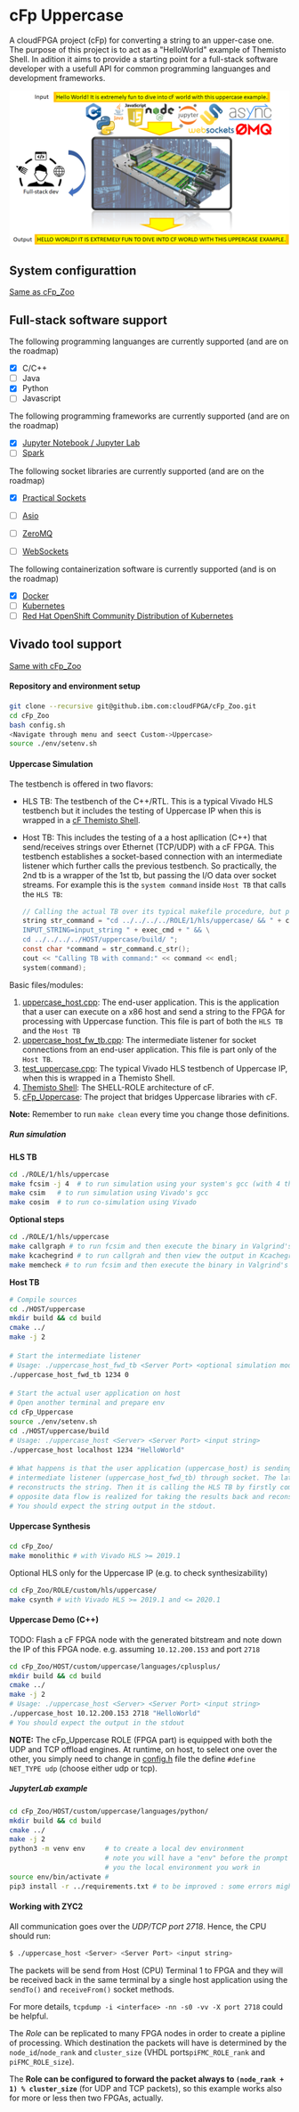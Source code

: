 # cFp Uppercase

A cloudFPGA project (cFp) for converting a string to an upper-case one. The purpose of this project 
is to act as a "HelloWorld" example of Themisto Shell. In adition it aims to provide a starting point 
for a full-stack software developer with a usefull API for common programming languanges and development frameworks.


![Oveview of cFp_Uppercase](../../../../doc/cFp_Uppercase.png)


## System configurattion

[Same as cFp_Zoo](https://cloudfpga.github.io/Doc/pages/PROJECTS/cFp_Zoo_overview.html#system-configurattion) 
## Full-stack software support

The following programming languanges are currently supported (and are on the roadmap)

- [x] C/C++
- [ ] Java
- [x] Python
- [ ] Javascript

The following programming frameworks are currently supported (and are on the roadmap)

- [x] [Jupyter Notebook / Jupyter Lab](https://jupyter.org/)
- [ ] [Spark](https://spark.apache.org/)

The following socket libraries are currently supported (and are on the roadmap)

- [x] [Practical Sockets](http://cs.ecs.baylor.edu/~donahoo/practical/CSockets/practical/)
- [ ] [Asio](https://think-async.com/Asio/)
- [ ] [ZeroMQ](https://zeromq.org/)
- [ ] [WebSockets](https://developer.mozilla.org/en-US/docs/Web/API/WebSockets_API)


The following containerization software is currently supported (and is on the roadmap)

- [x] [Docker](www.docker.com)
- [ ] [Kubernetes](https://kubernetes.io/)
- [ ] [Red Hat OpenShift Community Distribution of Kubernetes](https://www.okd.io/)

## Vivado tool support

[Same with cFp_Zoo](https://cloudfpga.github.io/Doc/pages/PROJECTS/cFp_Zoo_overview.html#vivado-vitis-tool-support)


#### Repository and environment setup

```bash
git clone --recursive git@github.ibm.com:cloudFPGA/cFp_Zoo.git
cd cFp_Zoo
bash config.sh
<Navigate through menu and seect Custom->Uppercase>
source ./env/setenv.sh
```

#### Uppercase Simulation 

The testbench is offered in two flavors:
- HLS TB: The testbench of the C++/RTL. This is a typical Vivado HLS testbench but it includes the testing of Uppercase IP when this is wrapped in a [cF Themisto Shell](https://pages.github.ibm.com/cloudFPGA/Doc/pages/cfdk.html#the-themisto-sra).
- Host TB: This includes the testing of a a host apllication (C++) that send/receives strings over Ethernet (TCP/UDP) with a cF FPGA. This testbench establishes a socket-based connection with an intermediate listener which further calls the previous testbench. So practically, the 2nd tb is a wrapper of the 1st tb, but passing the I/O data over socket streams.
  For example this is the `system command` inside `Host TB` that calls the `HLS TB`:
  
  ```c
  // Calling the actual TB over its typical makefile procedure, but passing the save file
  string str_command = "cd ../../../../ROLE/1/hls/uppercase/ && " + clean_cmd + "\
  INPUT_STRING=input_string " + exec_cmd + " && \
  cd ../../../../HOST/uppercase/build/ "; 
  const char *command = str_command.c_str(); 
  cout << "Calling TB with command:" << command << endl; 
  system(command); 
  ```

Basic files/modules:
  1. [uppercase_host.cpp](https://github.com/cloudFPGA/cFp_Zoo/blob/HEAD/HOST/custom/uppercase/languages/cplusplus/src/uppercase_host.cpp): The end-user application. This is the application that a user can execute on a x86 host and send a string to the FPGA for processing with Uppercase function. This file is part of both the `HLS TB` and the `Host TB`
  2. [uppercase_host_fw_tb.cpp](https://github.com/cloudFPGA/cFp_Zoo/blob/HEAD/HOST/custom/uppercase/languages/cplusplus/src/uppercase_host_fwd_tb.cpp): The intermediate listener for socket connections from an end-user application. This file is part only of the `Host TB`.
  3. [test_uppercase.cpp](https://github.com/cloudFPGA/cFp_Zoo/blob/HEAD/ROLE/custom/hls/uppercase/test/test_uppercase.cpp): The typical Vivado HLS testbench of Uppercase IP, when this is wrapped in a Themisto Shell.
  4. [Themisto Shell](https://pages.github.ibm.com/cloudFPGA/Doc/pages/cfdk.html#the-themisto-sra): The SHELL-ROLE architecture of cF.
  5. [cFp_Uppercase](https://github.ibm.com/cloudFPGA/cFp_Uppercase): The project that bridges Uppercase libraries with cF.

  
  
**Note:** Remember to run `make clean` every time you change those definitions.
  
##### Run simulation

**HLS TB**
  
```bash
cd ./ROLE/1/hls/uppercase
make fcsim -j 4  # to run simulation using your system's gcc (with 4 threads)
make csim   # to run simulation using Vivado's gcc
make cosim  # to run co-simulation using Vivado
```

**Optional steps**

```bash
cd ./ROLE/1/hls/uppercase
make callgraph # to run fcsim and then execute the binary in Valgrind's callgraph tool
make kcachegrind # to run callgrah and then view the output in Kcachegrind tool
make memcheck # to run fcsim and then execute the binary in Valgrind's memcheck tool (to inspect memory leaks)
```

**Host TB**
  
```bash
# Compile sources
cd ./HOST/uppercase
mkdir build && cd build
cmake ../
make -j 2

# Start the intermediate listener
# Usage: ./uppercase_host_fwd_tb <Server Port> <optional simulation mode>
./uppercase_host_fwd_tb 1234 0

# Start the actual user application on host
# Open another terminal and prepare env
cd cFp_Uppercase
source ./env/setenv.sh
cd ./HOST/uppercase/build
# Usage: ./uppercase_host <Server> <Server Port> <input string>
./uppercase_host localhost 1234 "HelloWorld"

# What happens is that the user application (uppercase_host) is sending an input string to 
# intermediate listener (uppercase_host_fwd_tb) through socket. The latter receives the payload and 
# reconstructs the string. Then it is calling the HLS TB by firstly compiling the HLS TB files. The 
# opposite data flow is realized for taking the results back and reconstruct the FPGA output string.
# You should expect the string output in the stdout.
```

#### Uppercase Synthesis

```bash
cd cFp_Zoo/
make monolithic # with Vivado HLS >= 2019.1
```

Optional HLS only for the Uppercase IP (e.g. to check synthesizability)
```bash
cd cFp_Zoo/ROLE/custom/hls/uppercase/
make csynth # with Vivado HLS >= 2019.1 and <= 2020.1
```


#### Uppercase Demo (C++)

TODO: Flash a cF FPGA node with the generated bitstream and note down the IP of this FPGA node. e.g. assuming `10.12.200.153` and port `2718`


```bash
cd cFp_Zoo/HOST/custom/uppercase/languages/cplusplus/
mkdir build && cd build
cmake ../
make -j 2
# Usage: ./uppercase_host <Server> <Server Port> <input string>
./uppercase_host 10.12.200.153 2718 "HelloWorld"
# You should expect the output in the stdout
```

**NOTE:** The cFp_Uppercase ROLE (FPGA part) is equipped with both the UDP and TCP offload engines. At 
runtime, on host, to select one over the other, you simply need to change in [config.h](https://github.com/cloudFPGA/cFp_Zoo/blob/master/HOST/custom/uppercase/languages/cplusplus/include/config.h) file the define `#define NET_TYPE udp` (choose either udp or tcp).


##### JupyterLab example

```bash
cd cFp_Zoo/HOST/custom/uppercase/languages/python/
mkdir build && cd build
cmake ../
make -j 2
python3 -m venv env     # to create a local dev environment
                        # note you will have a "env" before the prompt to remind
                        # you the local environment you work in
source env/bin/activate # 
pip3 install -r ../requirements.txt # to be improved : some errors might occur depending on environment
```


#### Working with ZYC2

All communication goes over the *UDP/TCP port 2718*. Hence, the CPU should run:
```bash
$ ./uppercase_host <Server> <Server Port> <input string>
```

The packets will be send from Host (CPU) Terminal 1 to FPGA and they will be received back in the 
same terminal by a single host application using the `sendTo()` and `receiveFrom()` socket methods.

For more details, `tcpdump -i <interface> -nn -s0 -vv -X port 2718` could be helpful.

The *Role* can be replicated to many FPGA nodes in order to create a pipline of processing.
Which destination the packets will have is determined by the `node_id`/`node_rank` and `cluster_size`
(VHDL ports`piFMC_ROLE_rank` and `piFMC_ROLE_size`).

The **Role can be configured to forward the packet always to `(node_rank + 1) % cluster_size`** 
(for UDP and TCP packets), so this example works also for more or less then two FPGAs, actually.
